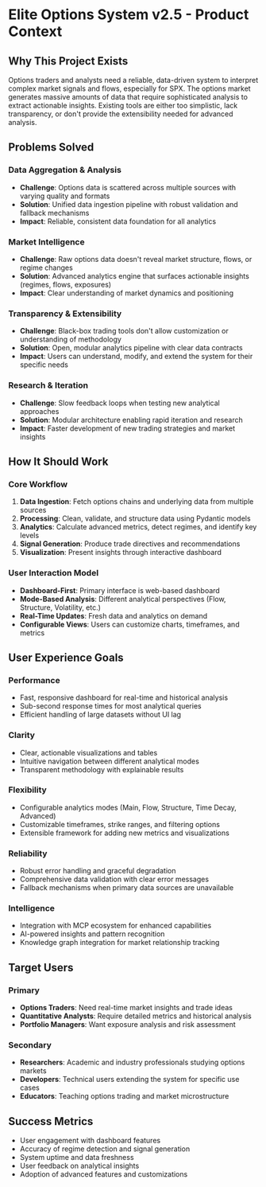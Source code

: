 # Elite Options System v2.5 - Product Context

## Why This Project Exists
Options traders and analysts need a reliable, data-driven system to interpret complex market signals and flows, especially for SPX. The options market generates massive amounts of data that require sophisticated analysis to extract actionable insights. Existing tools are either too simplistic, lack transparency, or don't provide the extensibility needed for advanced analysis.

## Problems Solved

### Data Aggregation & Analysis
- **Challenge**: Options data is scattered across multiple sources with varying quality and formats
- **Solution**: Unified data ingestion pipeline with robust validation and fallback mechanisms
- **Impact**: Reliable, consistent data foundation for all analytics

### Market Intelligence
- **Challenge**: Raw options data doesn't reveal market structure, flows, or regime changes
- **Solution**: Advanced analytics engine that surfaces actionable insights (regimes, flows, exposures)
- **Impact**: Clear understanding of market dynamics and positioning

### Transparency & Extensibility
- **Challenge**: Black-box trading tools don't allow customization or understanding of methodology
- **Solution**: Open, modular analytics pipeline with clear data contracts
- **Impact**: Users can understand, modify, and extend the system for their specific needs

### Research & Iteration
- **Challenge**: Slow feedback loops when testing new analytical approaches
- **Solution**: Modular architecture enabling rapid iteration and research
- **Impact**: Faster development of new trading strategies and market insights

## How It Should Work

### Core Workflow
1. **Data Ingestion**: Fetch options chains and underlying data from multiple sources
2. **Processing**: Clean, validate, and structure data using Pydantic models
3. **Analytics**: Calculate advanced metrics, detect regimes, and identify key levels
4. **Signal Generation**: Produce trade directives and recommendations
5. **Visualization**: Present insights through interactive dashboard

### User Interaction Model
- **Dashboard-First**: Primary interface is web-based dashboard
- **Mode-Based Analysis**: Different analytical perspectives (Flow, Structure, Volatility, etc.)
- **Real-Time Updates**: Fresh data and analytics on demand
- **Configurable Views**: Users can customize charts, timeframes, and metrics

## User Experience Goals

### Performance
- Fast, responsive dashboard for real-time and historical analysis
- Sub-second response times for most analytical queries
- Efficient handling of large datasets without UI lag

### Clarity
- Clear, actionable visualizations and tables
- Intuitive navigation between different analytical modes
- Transparent methodology with explainable results

### Flexibility
- Configurable analytics modes (Main, Flow, Structure, Time Decay, Advanced)
- Customizable timeframes, strike ranges, and filtering options
- Extensible framework for adding new metrics and visualizations

### Reliability
- Robust error handling and graceful degradation
- Comprehensive data validation with clear error messages
- Fallback mechanisms when primary data sources are unavailable

### Intelligence
- Integration with MCP ecosystem for enhanced capabilities
- AI-powered insights and pattern recognition
- Knowledge graph integration for market relationship tracking

## Target Users

### Primary
- **Options Traders**: Need real-time market insights and trade ideas
- **Quantitative Analysts**: Require detailed metrics and historical analysis
- **Portfolio Managers**: Want exposure analysis and risk assessment

### Secondary
- **Researchers**: Academic and industry professionals studying options markets
- **Developers**: Technical users extending the system for specific use cases
- **Educators**: Teaching options trading and market microstructure

## Success Metrics
- User engagement with dashboard features
- Accuracy of regime detection and signal generation
- System uptime and data freshness
- User feedback on analytical insights
- Adoption of advanced features and customizations